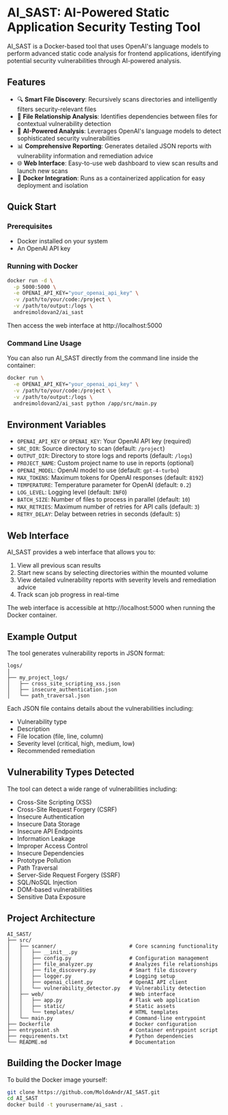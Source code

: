 # AI_SAST: AI-Powered Static Application Security Testing Tool

AI_SAST is a Docker-based tool that uses OpenAI's language models to perform advanced static code analysis for frontend applications, identifying potential security vulnerabilities through AI-powered analysis.

## Features

- 🔍 **Smart File Discovery**: Recursively scans directories and intelligently filters security-relevant files
- 🔄 **File Relationship Analysis**: Identifies dependencies between files for contextual vulnerability detection
- 🧠 **AI-Powered Analysis**: Leverages OpenAI's language models to detect sophisticated security vulnerabilities
- 📊 **Comprehensive Reporting**: Generates detailed JSON reports with vulnerability information and remediation advice
- 🌐 **Web Interface**: Easy-to-use web dashboard to view scan results and launch new scans
- 🐳 **Docker Integration**: Runs as a containerized application for easy deployment and isolation

## Quick Start

### Prerequisites

- Docker installed on your system
- An OpenAI API key

### Running with Docker

```bash
docker run -d \
  -p 5000:5000 \
  -e OPENAI_API_KEY="your_openai_api_key" \
  -v /path/to/your/code:/project \
  -v /path/to/output:/logs \
  andreimoldovan2/ai_sast
```

Then access the web interface at http://localhost:5000

### Command Line Usage

You can also run AI_SAST directly from the command line inside the container:

```bash
docker run \
  -e OPENAI_API_KEY="your_openai_api_key" \
  -v /path/to/your/code:/project \
  -v /path/to/output:/logs \
  andreimoldovan2/ai_sast python /app/src/main.py
```

## Environment Variables

- `OPENAI_API_KEY` or `OPENAI_KEY`: Your OpenAI API key (required)
- `SRC_DIR`: Source directory to scan (default: `/project`)
- `OUTPUT_DIR`: Directory to store logs and reports (default: `/logs`)
- `PROJECT_NAME`: Custom project name to use in reports (optional)
- `OPENAI_MODEL`: OpenAI model to use (default: `gpt-4-turbo`)
- `MAX_TOKENS`: Maximum tokens for OpenAI responses (default: `8192`)
- `TEMPERATURE`: Temperature parameter for OpenAI (default: `0.2`)
- `LOG_LEVEL`: Logging level (default: `INFO`)
- `BATCH_SIZE`: Number of files to process in parallel (default: `10`)
- `MAX_RETRIES`: Maximum number of retries for API calls (default: `3`)
- `RETRY_DELAY`: Delay between retries in seconds (default: `5`)

## Web Interface

AI_SAST provides a web interface that allows you to:

1. View all previous scan results
2. Start new scans by selecting directories within the mounted volume
3. View detailed vulnerability reports with severity levels and remediation advice
4. Track scan job progress in real-time

The web interface is accessible at http://localhost:5000 when running the Docker container.

## Example Output

The tool generates vulnerability reports in JSON format:

```
logs/
│
├── my_project_logs/
│   ├── cross_site_scripting_xss.json
│   ├── insecure_authentication.json
│   └── path_traversal.json
```

Each JSON file contains details about the vulnerabilities including:
- Vulnerability type
- Description
- File location (file, line, column)
- Severity level (critical, high, medium, low)
- Recommended remediation

## Vulnerability Types Detected

The tool can detect a wide range of vulnerabilities including:

- Cross-Site Scripting (XSS)
- Cross-Site Request Forgery (CSRF)
- Insecure Authentication
- Insecure Data Storage
- Insecure API Endpoints
- Information Leakage
- Improper Access Control
- Insecure Dependencies
- Prototype Pollution
- Path Traversal
- Server-Side Request Forgery (SSRF)
- SQL/NoSQL Injection
- DOM-based vulnerabilities
- Sensitive Data Exposure

## Project Architecture

```
AI_SAST/
├── src/
│   ├── scanner/                        # Core scanning functionality
│   │   ├── __init__.py
│   │   ├── config.py                   # Configuration management
│   │   ├── file_analyzer.py            # Analyzes file relationships
│   │   ├── file_discovery.py           # Smart file discovery
│   │   ├── logger.py                   # Logging setup
│   │   ├── openai_client.py            # OpenAI API client
│   │   └── vulnerability_detector.py   # Vulnerability detection
│   ├── web/                            # Web interface
│   │   ├── app.py                      # Flask web application
│   │   ├── static/                     # Static assets
│   │   └── templates/                  # HTML templates
│   └── main.py                         # Command-line entrypoint
├── Dockerfile                          # Docker configuration
├── entrypoint.sh                       # Container entrypoint script
├── requirements.txt                    # Python dependencies
└── README.md                           # Documentation
```

## Building the Docker Image

To build the Docker image yourself:

```bash
git clone https://github.com/MoldoAndr/AI_SAST.git
cd AI_SAST
docker build -t yourusername/ai_sast .
```
